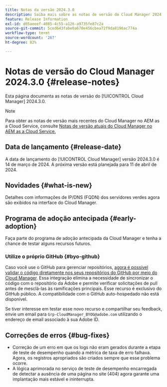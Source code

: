 ```yaml
---
title: Notas da versão 2024.3.0
description: Saiba mais sobre as notas de versão do Cloud Manager 2024.3.0.
feature: Release Information
exl-id: d05aeeef-4085-4c55-a126-a9735fe87c2a
source-git-commit: 5ced643fabe0a670e456cbea72f9da8196ac774a
workflow-type: tm+mt
source-wordcount: '267'
ht-degree: 82%

---
```



# Notas de versão do Cloud Manager 2024.3.0 {#release-notes}

Esta página documenta as notas de versão do [!UICONTROL Cloud Manager] 2024.3.0.

>[!NOTE]
>
>Para obter as notas de versão mais recentes do Cloud Manager no AEM as a Cloud Service, consulte [Notas de versão atuais do Cloud Manager no AEM as a Cloud Service.](https://experienceleague.adobe.com/pt-br/docs/experience-manager-cloud-service/content/release-notes/cloud-manager/current)

## Data de lançamento {#release-date}

A data de lançamento do [!UICONTROL Cloud Manager] versão 2024.3.0 é 14 de março de 2024. A próxima versão está planejada para 11 de abril de 2024.

## Novidades {#what-is-new}

Detalhes com informações de IP/DNS (FQDN) dos servidores verdes agora são exibidos na interface do Cloud Manager.

## Programa de adoção antecipada {#early-adoption}

Faça parte do programa de adoção antecipada da Cloud Manager e tenha a chance de testar alguns recursos futuros.

### Utilize o próprio GitHub {#byo-github}

Caso você use o GitHub para gerenciar repositórios, [agora é possível validar o código diretamente nos seus repositórios do GitHub por meio do Cloud Manager](/help/managing-code/private-repositories.md). Essa integração elimina a necessidade de sincronizar o código com o repositório da Adobe e permite verificar solicitações de pull antes de mesclá-las às ramificações principais. Esse recurso é exclusivo do GitHub público. A compatibilidade com o GitHub auto-hospedado não está disponível.

Se tiver interesse em testar esse novo recurso e compartilhar seu feedback, envie um email para `Grp-CloudManager_BYOG@adobe.com` utilizando o endereço de email associado à sua Adobe ID.

## Correções de erros {#bug-fixes}

* Correção de um erro em que os logs não eram gerados durante a etapa de teste de desempenho quando a métrica de taxa de erro falhava. Agora, os registros apropriados são criados sempre que esse problema ocorre.
* A lógica aprimorada no serviço de teste de desempenho encarregada de detectar a ausência de uma página no site (404) agora garante uma implantação mais estável e ininterrupta.
